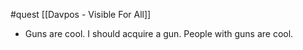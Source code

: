 #quest
[[Davpos - Visible For All]]
- Guns are cool. I should acquire a gun. People with guns are cool.
